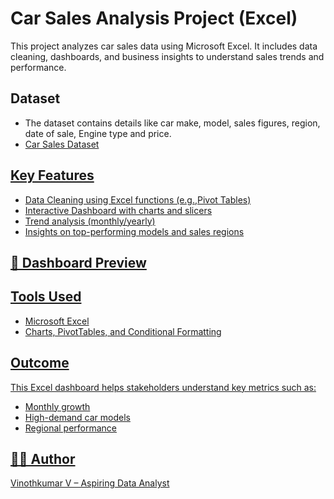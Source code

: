 #  Car Sales Analysis Project (Excel)

This project analyzes car sales data using Microsoft Excel. It includes data cleaning, dashboards, and business insights to understand sales trends and performance.

##  Dataset
- The dataset contains details like car make, model, sales figures, region, date of sale, Engine type and price.
- <a href="https://github.com/Rudhra-07/Car-Sales-Analysis---Dashboard/blob/main/Vinothkumar%20V%20car_sales_data.xlsx"> Car Sales Dataset

##  Key Features
- Data Cleaning using Excel functions (e.g.,Pivot Tables)
- Interactive Dashboard with charts and slicers
- Trend analysis (monthly/yearly)
- Insights on top-performing models and sales regions

## 📸 Dashboard Preview
<a href="https://github.com/Rudhra-07/Car-Sales-Analysis---Dashboard/blob/main/Dashboard%20Img.png">

##  Tools Used
- Microsoft Excel
- Charts, PivotTables, and Conditional Formatting

##  Outcome
This Excel dashboard helps stakeholders understand key metrics such as:
- Monthly growth
- High-demand car models
- Regional performance

## 👨‍💻 Author
Vinothkumar V – Aspiring Data Analyst
